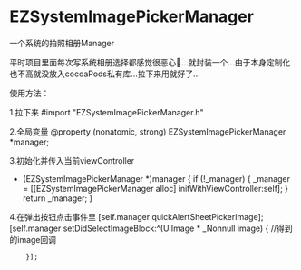 # EZSystemImagePickerManager
一个系统的拍照相册Manager

平时项目里面每次写系统相册选择都感觉很恶心🤮...就封装一个...由于本身定制化也不高就没放入cocoaPods私有库...拉下来用就好了...

使用方法：

1.拉下来 #import "EZSystemImagePickerManager.h"

2.全局变量 @property (nonatomic, strong) EZSystemImagePickerManager *manager;

3.初始化并传入当前viewController
- (EZSystemImagePickerManager *)manager {
    if (!_manager) {
        _manager = [[EZSystemImagePickerManager alloc] initWithViewController:self];
    }
    return _manager;
}

4.在弹出按钮点击事件里
  [self.manager quickAlertSheetPickerImage];
  [self.manager setDidSelectImageBlock:^(UIImage * _Nonnull image) {
            //得到的image回调
            
        }];
